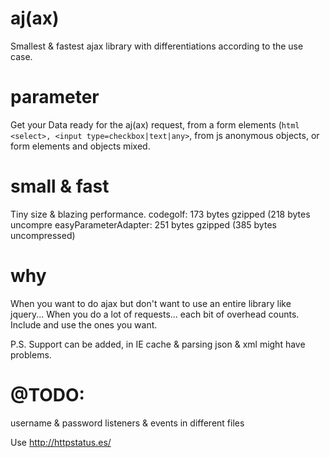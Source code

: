# aj(ax)
Smallest & fastest ajax library with differentiations according to the use case.

# parameter
Get your Data ready for the aj(ax) request, from a form elements (```html <select>, <input type=checkbox|text|any>```, from js anonymous objects, or form elements and objects mixed.

# small & fast
Tiny size & blazing performance. 
codegolf: 173 bytes gzipped (218 bytes uncompre
easyParameterAdapter: 251 bytes gzipped (385 bytes uncompressed)

# why
When you want to do ajax but don't want to use an entire library like jquery...
When you do a lot of requests... each bit of overhead counts.
Include and use the ones you want.

P.S.
Support can be added, in IE cache & parsing json & xml might have problems. 

# @TODO:
username & password
listeners & events in different files

Use http://httpstatus.es/
